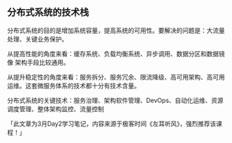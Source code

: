 ## 分布式系统的技术栈
分布式系统的目的是增加系统容量，提高系统的可用性。要解决的问题是：大流量处理、关键业务保护。

从提高性能的角度来看：缓存系统、负载均衡系统、异步调用、数据分区和数据镜像 架构手段比较通用。

从提升稳定性的角度来看：服务拆分、服务冗余、限流降级、高可用架构、高可用运维。这套微服务体系的技术都十分有技术含量。

分布式系统的关键技术：服务治理、架构软件管理、DevOps、自动化运维、资源调度管理、整体架构监控、流量控制

「此文章为3月Day2学习笔记，内容来源于极客时间《左耳听风》，强烈推荐该课程！」
